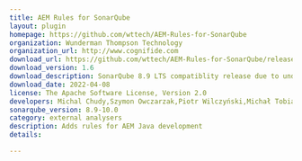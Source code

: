 ```yaml
---
title: AEM Rules for SonarQube
layout: plugin
homepage: https://github.com/wttech/AEM-Rules-for-SonarQube
organization: Wunderman Thompson Technology
organization_url: http://www.cognifide.com
download_url: https://github.com/wttech/AEM-Rules-for-SonarQube/releases/download/v1.6/sonar-aemrules-plugin-1.6.jar
download_version: 1.6
download_description: SonarQube 8.9 LTS compatiblity release due to underlying Java plugin API changes
download_date: 2022-04-08
license: The Apache Software License, Version 2.0
developers: Michal Chudy,Szymon Owczarzak,Piotr Wilczyński,Michał Tobiasz,Mateusz Bartkowiak,Jędrzej Pluciński,Krystian Panek
sonarqube_version: 8.9-10.0
category: external analysers
description: Adds rules for AEM Java development
details: 

---
```

